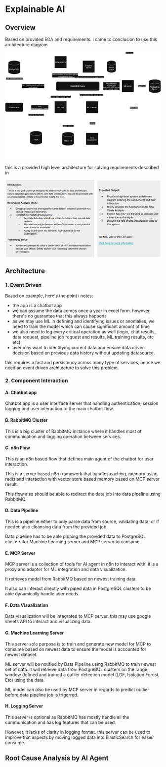 # Explainable AI

## Overview

Based on provided EDA and requirements. i came to conclusion to use this architecture diagram

<img src="insignia-test.drawio.png" alt="insignia-architecture"/>

this is a provided high level architecture for solving requirements described in

<img src="requirements.png"/>

## Architecture

### 1. Event Driven

Based on example, here's the point i notes:

-  the app is a chatbot app
-  we can assume the data comes once a year in excel form. however, there's no guarantee that this always happens
-  as we may use ML in defining and identifying issues or anomalies, we need to train the model which can cause significant amount of time
-  we also need to log every critical operation as well (login, chat results, data request, pipeline job request and results, ML training results, etc etc)
-  user may want to identifying current data and ensure data driven decision based on previous data history without updating datasource.

this requires a fast and persistency across many type of services, hence we need an event driven architecture to solve this problem.

### 2. Component Interaction

#### A. Chatbot app

Chatbot app is a user interface server that handling authentication, session logging and user interaction to the main chatbot flow.

#### B. RabbitMQ Cluster

This is a big cluster of RabbitMQ instance where it handles most of communication and logging operation between services.

#### C. n8n Flow

This is an n8n based flow that defines main agent of the chatbot for user interaction.

This is a server based n8n framework that handles caching, memory using redis and interaction with vector store based memory based on MCP server result.

This flow also should be able to redirect the data job into data pipeline using RabbitMQ.

#### D. Data Pipeline

This is a pipeline either to only parse data from source, validating data, or if needed also cleansing data from the provided job.

Data pipeline has to be able pipping the provided data to PostgreSQL clusters for Machine Learning server and MCP server to consume.

#### E. MCP Server

MCP server is a collection of tools for AI agent in n8n to interact with. it is a proxy and adapter for ML integration and data visualization.

It retrieves model from RabbitMQ based on newest training data.

It also can interact directly with piped data in PostgreSQL clusters to be able dynamically handle user needs.

#### F. Data Visualization

Data visualization will be integrated to MCP server. this may use google sheets API to interact and visualizing data.

#### G. Machine Learning Server

This server sole purpose is to train and generate new model for MCP to consume based on newest data to ensure the model is accounted for newest dataset.

ML server will be notified by Data Pipeline using RabbitMQ to train newest set of data. it will retrieve data from PostgreSQL clusters on the range window defined and trained a outlier detection model (LOF, Isolation Forest, Etc) using the data.

ML model can also be used by MCP server in regards to predict outlier before data pipeline job is trigerred.

#### H. Logging Server

This server is optional as RabbitMQ has mostly handle all the communication and has log features that can be used.

However, it lacks of clarity in logging format. this server can be used to improve that aspects by moving logged data into ElasticSearch for easier consume.

## Root Cause Analysis by AI Agent

